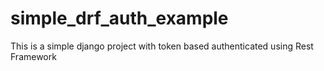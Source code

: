 # simple_drf_auth_example
This is a simple django project with token based authenticated using Rest Framework  
